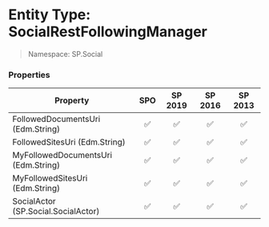 # Entity Type: SocialRestFollowingManager

> Namespace: SP.Social

### Properties

Property | SPO | SP 2019 | SP 2016 | SP 2013
----------|:---:|:-------:|:-------:|:-------:
FollowedDocumentsUri (Edm.String) | ✅ | ✅ | ✅ | ✅
FollowedSitesUri (Edm.String) | ✅ | ✅ | ✅ | ✅
MyFollowedDocumentsUri (Edm.String) | ✅ | ✅ | ✅ | ✅
MyFollowedSitesUri (Edm.String) | ✅ | ✅ | ✅ | ✅
SocialActor (SP.Social.SocialActor) | ✅ | ✅ | ✅ | ✅